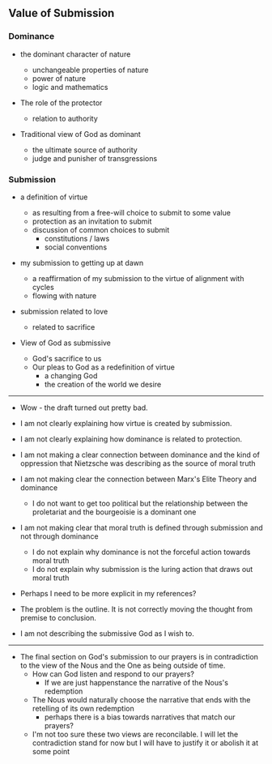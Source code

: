 ## Value of Submission

### Dominance

- the dominant character of nature
    - unchangeable properties of nature
    - power of nature
    - logic and mathematics

- The role of the protector
    - relation to authority

- Traditional view of God as dominant
    - the ultimate source of authority
    - judge and punisher of transgressions

### Submission

- a definition of virtue
    - as resulting from a free-will choice to submit to some value
    - protection as an invitation to submit
    - discussion of common choices to submit
        - constitutions / laws
        - social conventions
- my submission to getting up at dawn
    - a reaffirmation of my submission to the virtue of alignment with cycles
    - flowing with nature
- submission related to love
    - related to sacrifice

- View of God as submissive
    - God's sacrifice to us
    - Our pleas to God as a redefinition of virtue
        - a changing God
        - the creation of the world we desire

---

- Wow - the draft turned out pretty bad. 
- I am not clearly explaining how virtue is created by submission. 
- I am not clearly explaining how dominance is related to protection.
- I am not making a clear connection between dominance and the kind of oppression that Nietzsche was describing as the source of moral truth
- I am not making clear the connection between Marx's Elite Theory and dominance
    - I do not want to get too political but the relationship between the 
      proletariat and the bourgeoisie is a dominant one
- I am not making clear that moral truth is defined through submission and not through dominance
    - I do not explain why dominance is not the forceful action towards moral truth
    - I do not explain why submission is the luring action that draws out moral truth

- Perhaps I need to be more explicit in my references?

- The problem is the outline. It is not correctly moving the thought from premise to conclusion.

- I am not describing the submissive God as I wish to.

---

- The final section on God's submission to our prayers is in contradiction to the view of the Nous and the One as being outside of time.
    - How can God listen and respond to our prayers?
        - If we are just happenstance the narrative of the Nous's redemption
    - The Nous would naturally choose the narrative that ends with the retelling of its own redemption
        - perhaps there is a bias towards narratives that match our prayers?
    - I'm not too sure these two views are reconcilable. I will let the contradiction stand for now but I will have to justify it or abolish it at some point